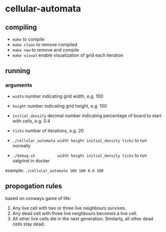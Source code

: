 # cellular-automata

## compiling

- `make` to compile
- `make clean` to remove compiled
- `make new` to remove and compile
- `make visual` enable visualization of grid each iteration

## running

### arguments

- `width` number indicating grid width, e.g. 100
- `height` number indicating grid height, e.g. 100
- `initial_density` decimal number indicating percentage of board to start with cells, e.g. 0.4
- `ticks` number of iterations, e.g. 20

- `./cellular_automata width height initial_density ticks` to run normally
- `./debug.sh          width height initial_density ticks` to run valgrind in docker

example: `./cellular_automata 100 100 0.6 100`

## propogation rules

based on conways game of life:

1. Any live cell with two or three live neighbours survives.
2. Any dead cell with three live neighbours becomes a live cell.
3. All other live cells die in the next generation. Similarly, all other dead cells stay dead.
